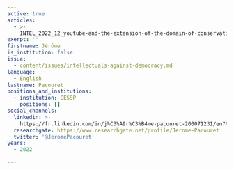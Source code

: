 ```yaml
---
active: true
articles:
  - >-
    INTEL_2022_12_youtube-and-the-extension-of-the-domain-of-conservative-news-and-ideas
exerpt: ''
firstname: Jérôme
is_institution: false
issue:
  - content/issues/intellectuals-against-democracy.md
language:
  - English
lastname: Pacouret
positions_and_institutions:
  - institution: CESSP
    positions: []
social_channels:
  linkedin: >-
    https://fr.linkedin.com/in/j%C3%A9r%C3%B4me-pacouret-200071231/en?trk=people-guest_people_search-card
  researchgate: https://www.researchgate.net/profile/Jerome-Pacouret
  twitter: '@JeromePacouret'
years:
  - 2022

---
```

